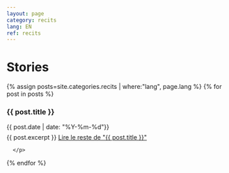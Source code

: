 ```yaml
---
layout: page
category: recits
lang: EN
ref: recits
---
```


<h1>Stories</h1>
<div class="posts">

  {% assign posts=site.categories.recits | where:"lang", page.lang %}
  {% for post in posts %}

  <article class="post">

  <h3 style="margin-bottom:0">
   
{{ post.title }}
      </h3>
      <div class="date">
        {{ post.date | date: "%Y-%m-%d"}}
      </div>
          <p style="margin-top: .5em;">
        {{ post.excerpt }} <a href="{{ site.baseurl }}{{ post.url }}" class="read-more"><span class="fa fa-arrow-right"></span> Lire le reste de "{{ post.title }}"</a>

      </p>

  </article>
    
  {% endfor %}
</div>


